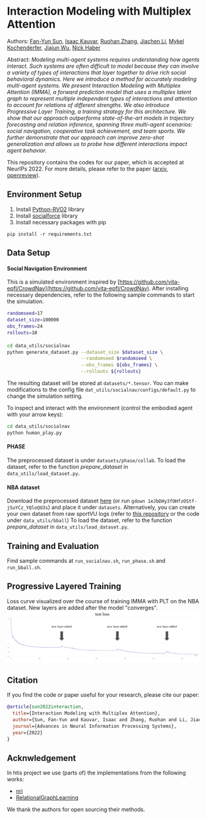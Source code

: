 # Interaction Modeling with Multiplex Attention
Authors: [Fan-Yun Sun](https://cs.stanford.edu/~sunfanyun/), [Isaac Kauvar](https://ikauvar.github.io/), [Ruohan Zhang](https://ai.stanford.edu/~zharu/), [Jiachen Li](https://jiachenli94.github.io/), [Mykel Kochenderfer](https://mykel.kochenderfer.com/), [Jiajun Wu](https://jiajunwu.com/), [Nick Haber](https://ed.stanford.edu/faculty/nhaber)

Abstract: *Modeling multi-agent systems requires understanding how agents interact. Such systems are often difficult to model because they can involve a variety of types of interactions that layer together to drive rich social behavioral dynamics. Here we introduce a method for accurately modeling multi-agent systems. We present Interaction Modeling with Multiplex Attention (IMMA), a forward prediction model that uses a multiplex latent graph to represent multiple independent types of interactions and attention to account for relations of different strengths. We also introduce Progressive Layer Training, a training strategy for this architecture. We show that our approach outperforms state-of-the-art models in trajectory forecasting and relation inference, spanning three multi-agent scenarios: social navigation, cooperative task achievement, and team sports. We further demonstrate that our approach can improve zero-shot generalization and allows us to probe how different interactions impact agent behavior.*

This repository contains the codes for our paper, which is accepted at NeurIPs 2022. 
For more details, please refer to the paper ([arxiv](https://arxiv.org/abs/2208.10660), [openreview](https://openreview.net/forum?id=SeHslYhFx5-)).

## Environment Setup
1. Install [Python-RVO2](https://github.com/sybrenstuvel/Python-RVO2) library
2. Install [socialforce](https://github.com/ChanganVR/socialforce) library
3. Install necessary packages with pip
```
pip install -r requirements.txt
```

## Data Setup

#### Social Navigation Environment ####
This is a simulated environment inspired by
[https://github.com/vita-epfl/CrowdNav](https://github.com/vita-epfl/CrowdNav).
After installing necessary dependencies, refer to the following sample commands to start the simulation.
```.bash
randomseed=17
dataset_size=100000
obs_frames=24
rollouts=10

cd data_utils/socialnav
python generate_dataset.py --dataset_size $dataset_size \
                           --randomseed $randomseed \
                           --obs_frames ${obs_frames} \
                           --rollouts ${rollouts}
```
The resulting dataset will be stored at `datasets/*.tensor`. You can make modifications to the config file `dat_utils/socialnav/configs/default.py` to change the simulation setting.

To inspect and interact with the environment (control the embodied agent with
your arrow keys):
```.bash
cd data_utils/socialnav
python human_play.py
```

#### PHASE ####
The preprocessed dataset is under `datasets/phase/collab`.
To load the dataset, refer to the function *prepare_dataset* in `data_utils/load_dataset.py`.

#### NBA dataset ####
Download the preprocessed dataset [here](https://drive.google.com/file/d/1eJbDHy3fOHfzOStf-jSuYCz_YQloQU3s/view?usp=sharing) (or run `gdown 1eJbDHy3fOHfzOStf-jSuYCz_YQloQU3s`) and place it under `datasets`. 
Alternatively, you can create your own dataset from raw sportVU logs (refer to [this repository](https://github.com/linouk23/NBA-Player-Movements) or the code under `data_utils/bball`)
To load the dataset, refer to the function *prepare_dataset* in `data_utils/load_dataset.py`.


## Training and Evaluation
Find sample commands at `run_socialnav.sh`, `run_phase.sh` and `run_bball.sh`.

## Progressive Layered Training
Loss curve visualized over the course of training IMMA with PLT on the NBA dataset. New layers are added after the model
"converges".
![Teaser image](./plt.png)



## Citation
If you find the code or paper useful for your research, please cite our paper:
```bibtex
@article{sun2022interaction,
  title={Interaction Modeling with Multiplex Attention},
  author={Sun, Fan-Yun and Kauvar, Isaac and Zhang, Ruohan and Li, Jiachen and Kochenderfer, Mykel and Wu, Jiajun and Haber, Nick},
  journal={Advances in Neural Information Processing Systems},
  year={2022}
}
```

## Acknwledgement 
In htis project we use (parts of) the implementations from the following works:

- [nri](https://github.com/ethanfetaya/NRI)
- [RelationalGraphLearning](https://github.com/ChanganVR/RelationalGraphLearning)

We thank the authors for open sourcing their methods.
